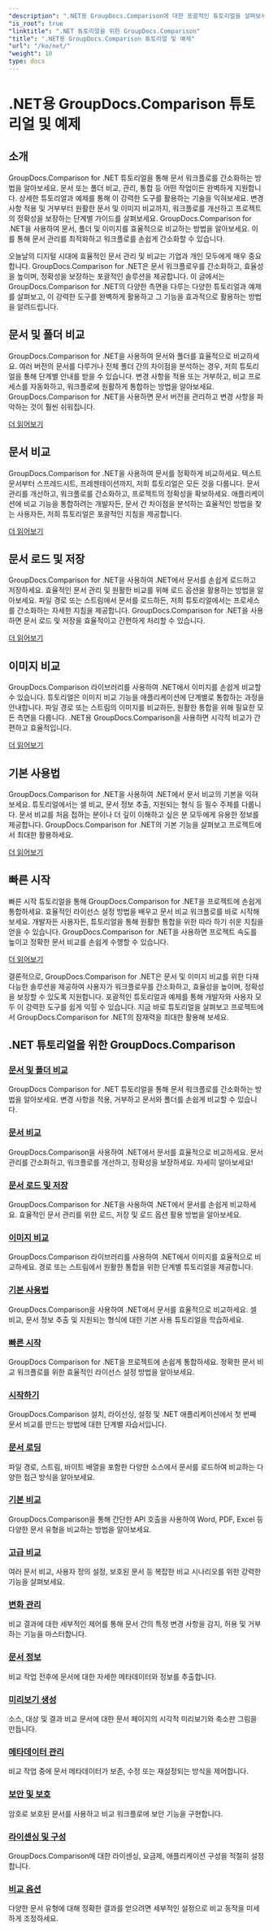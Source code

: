 ```yaml
---
"description": ".NET용 GroupDocs.Comparison에 대한 포괄적인 튜토리얼을 살펴보세요. 이 튜토리얼을 통해 효율적인 문서 및 폴더 비교, 관리, 통합을 손쉽게 수행할 수 있습니다."
"is_root": true
"linktitle": ".NET 튜토리얼을 위한 GroupDocs.Comparison"
"title": ".NET용 GroupDocs.Comparison 튜토리얼 및 예제"
"url": "/ko/net/"
"weight": 10
type: docs
---
```

# .NET용 GroupDocs.Comparison 튜토리얼 및 예제

## 소개

GroupDocs.Comparison for .NET 튜토리얼을 통해 문서 워크플로를 간소화하는 방법을 알아보세요. 문서 또는 폴더 비교, 관리, 통합 등 어떤 작업이든 완벽하게 지원합니다. 상세한 튜토리얼과 예제를 통해 이 강력한 도구를 활용하는 기술을 익혀보세요. 변경 사항 적용 및 거부부터 원활한 문서 및 이미지 비교까지, 워크플로를 개선하고 프로젝트의 정확성을 보장하는 단계별 가이드를 살펴보세요. GroupDocs.Comparison for .NET을 사용하여 문서, 폴더 및 이미지를 효율적으로 비교하는 방법을 알아보세요. 이를 통해 문서 관리를 최적화하고 워크플로를 손쉽게 간소화할 수 있습니다.

오늘날의 디지털 시대에 효율적인 문서 관리 및 비교는 기업과 개인 모두에게 매우 중요합니다. GroupDocs.Comparison for .NET은 문서 워크플로우를 간소화하고, 효율성을 높이며, 정확성을 보장하는 포괄적인 솔루션을 제공합니다. 이 글에서는 GroupDocs.Comparison for .NET의 다양한 측면을 다루는 다양한 튜토리얼과 예제를 살펴보고, 이 강력한 도구를 완벽하게 활용하고 그 기능을 효과적으로 활용하는 방법을 알려드립니다.

## 문서 및 폴더 비교

GroupDocs.Comparison for .NET을 사용하여 문서와 폴더를 효율적으로 비교하세요. 여러 버전의 문서를 다루거나 전체 폴더 간의 차이점을 분석하는 경우, 저희 튜토리얼을 통해 단계별 안내를 받을 수 있습니다. 변경 사항을 적용 또는 거부하고, 비교 프로세스를 자동화하고, 워크플로에 원활하게 통합하는 방법을 알아보세요. GroupDocs.Comparison for .NET을 사용하면 문서 버전을 관리하고 변경 사항을 파악하는 것이 훨씬 쉬워집니다.

[더 읽어보기](./documents-and-folder-comparison/)

## 문서 비교

GroupDocs.Comparison for .NET을 사용하여 문서를 정확하게 비교하세요. 텍스트 문서부터 스프레드시트, 프레젠테이션까지, 저희 튜토리얼은 모든 것을 다룹니다. 문서 관리를 개선하고, 워크플로를 간소화하고, 프로젝트의 정확성을 확보하세요. 애플리케이션에 비교 기능을 통합하려는 개발자든, 문서 간 차이점을 분석하는 효율적인 방법을 찾는 사용자든, 저희 튜토리얼은 포괄적인 지침을 제공합니다.

[더 읽어보기](./document-comparison/)

## 문서 로드 및 저장

GroupDocs.Comparison for .NET을 사용하여 .NET에서 문서를 손쉽게 로드하고 저장하세요. 효율적인 문서 관리 및 원활한 비교를 위해 로드 옵션을 활용하는 방법을 알아보세요. 파일 경로 또는 스트림에서 문서를 로드하든, 저희 튜토리얼에서는 프로세스를 간소화하는 자세한 지침을 제공합니다. GroupDocs.Comparison for .NET을 사용하면 문서 로드 및 저장을 효율적이고 간편하게 처리할 수 있습니다.

[더 읽어보기](./loading-and-saving-documents/)

## 이미지 비교

GroupDocs.Comparison 라이브러리를 사용하여 .NET에서 이미지를 손쉽게 비교할 수 있습니다. 튜토리얼은 이미지 비교 기능을 애플리케이션에 단계별로 통합하는 과정을 안내합니다. 파일 경로 또는 스트림의 이미지를 비교하든, 원활한 통합을 위해 필요한 모든 측면을 다룹니다. .NET용 GroupDocs.Comparison을 사용하면 시각적 비교가 간편하고 효율적입니다.

[더 읽어보기](./image-comparison/)

## 기본 사용법 

GroupDocs.Comparison for .NET을 사용하여 .NET에서 문서 비교의 기본을 익혀 보세요. 튜토리얼에서는 셀 비교, 문서 정보 추출, 지원되는 형식 등 필수 주제를 다룹니다. 문서 비교를 처음 접하는 분이나 더 깊이 이해하고 싶은 분 모두에게 유용한 정보를 제공합니다. GroupDocs.Comparison for .NET의 기본 기능을 살펴보고 프로젝트에서 최대한 활용하세요.

[더 읽어보기](./basic-usage/)

## 빠른 시작 

빠른 시작 튜토리얼을 통해 GroupDocs.Comparison for .NET을 프로젝트에 손쉽게 통합하세요. 효율적인 라이선스 설정 방법을 배우고 문서 비교 워크플로를 바로 시작해 보세요. 개발자든 사용자든, 튜토리얼을 통해 원활한 통합을 위한 따라 하기 쉬운 지침을 얻을 수 있습니다. GroupDocs.Comparison for .NET을 사용하면 프로젝트 속도를 높이고 정확한 문서 비교를 손쉽게 수행할 수 있습니다.

[더 읽어보기](./quick-start/)

결론적으로, GroupDocs.Comparison for .NET은 문서 및 이미지 비교를 위한 다재다능한 솔루션을 제공하여 사용자가 워크플로우를 간소화하고, 효율성을 높이며, 정확성을 보장할 수 있도록 지원합니다. 포괄적인 튜토리얼과 예제를 통해 개발자와 사용자 모두 이 강력한 도구를 쉽게 익힐 수 있습니다. 지금 바로 튜토리얼을 살펴보고 프로젝트에서 GroupDocs.Comparison for .NET의 잠재력을 최대한 활용해 보세요.
## .NET 튜토리얼을 위한 GroupDocs.Comparison 
### [문서 및 폴더 비교](./documents-and-folder-comparison/)
GroupDocs Comparison for .NET 튜토리얼을 통해 문서 워크플로를 간소화하는 방법을 알아보세요. 변경 사항을 적용, 거부하고 문서와 폴더를 손쉽게 비교할 수 있습니다.
### [문서 비교](./document-comparison/)
GroupDocs.Comparison을 사용하여 .NET에서 문서를 효율적으로 비교하세요. 문서 관리를 간소화하고, 워크플로를 개선하고, 정확성을 보장하세요. 자세히 알아보세요!
### [문서 로드 및 저장](./loading-and-saving-documents/)
GroupDocs.Comparison for .NET을 사용하여 .NET에서 문서를 손쉽게 비교하세요. 효율적인 문서 관리를 위한 로드, 저장 및 로드 옵션 활용 방법을 알아보세요.
### [이미지 비교](./image-comparison/)
GroupDocs.Comparison 라이브러리를 사용하여 .NET에서 이미지를 효율적으로 비교하세요. 경로 또는 스트림에서 원활한 통합을 위한 단계별 튜토리얼을 제공합니다.
### [기본 사용법](./basic-usage/)
GroupDocs.Comparison을 사용하여 .NET에서 문서를 효율적으로 비교하세요. 셀 비교, 문서 정보 추출 및 지원되는 형식에 대한 기본 사용 튜토리얼을 학습하세요.
### [빠른 시작](./quick-start/)
GroupDocs Comparison for .NET을 프로젝트에 손쉽게 통합하세요. 정확한 문서 비교 워크플로를 위한 효율적인 라이선스 설정 방법을 알아보세요.
### [시작하기](./getting-started/)
GroupDocs.Comparison 설치, 라이선싱, 설정 및 .NET 애플리케이션에서 첫 번째 문서 비교를 만드는 방법에 대한 단계별 자습서입니다.
### [문서 로딩](./document-loading/)
파일 경로, 스트림, 바이트 배열을 포함한 다양한 소스에서 문서를 로드하여 비교하는 다양한 접근 방식을 알아보세요.

### [기본 비교](./basic-comparison/)
GroupDocs.Comparison을 통해 간단한 API 호출을 사용하여 Word, PDF, Excel 등 다양한 문서 유형을 비교하는 방법을 알아보세요.

### [고급 비교](./advanced-comparison/)
여러 문서 비교, 사용자 정의 설정, 보호된 문서 등 복잡한 비교 시나리오를 위한 강력한 기능을 살펴보세요.

### [변화 관리](./change-management/)
비교 결과에 대한 세부적인 제어를 통해 문서 간의 특정 변경 사항을 감지, 허용 및 거부하는 기능을 마스터합니다.

### [문서 정보](./document-information/)
비교 작업 전후에 문서에 대한 자세한 메타데이터와 정보를 추출합니다.

### [미리보기 생성](./preview-generation/)
소스, 대상 및 결과 비교 문서에 대한 문서 페이지의 시각적 미리보기와 축소판 그림을 만듭니다.

### [메타데이터 관리](./metadata-management/)
비교 작업 중에 문서 메타데이터가 보존, 수정 또는 재설정되는 방식을 제어합니다.

### [보안 및 보호](./security-protection/)
암호로 보호된 문서를 사용하고 비교 워크플로에 보안 기능을 구현합니다.

### [라이센싱 및 구성](./licensing-configuration/)
GroupDocs.Comparison에 대한 라이센싱, 요금제, 애플리케이션 구성을 적절히 설정합니다.

### [비교 옵션](./comparison-options/)
다양한 문서 유형에 대해 정확한 결과를 얻으려면 세부적인 설정으로 비교 동작을 미세하게 조정하세요.